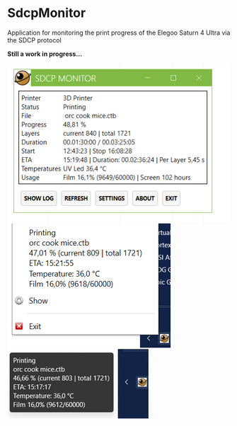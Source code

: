 # SdcpMonitor
Application for monitoring the print progress of the Elegoo Saturn 4 Ultra via the SDCP protocol

**Still a work in progress...**

![Screenshot of the application](screenshots/application.png)
![Screenshot of the trayicon menu](screenshots/trayicon_menu.png)
![Screenshot of the trayicon tooltip](screenshots/trayicon_tooltip.png)
